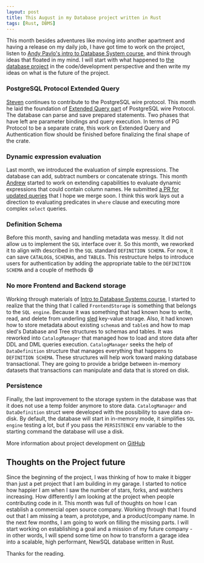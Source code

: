 ```yaml
---
layout: post
title: This August in my Database project written in Rust
tags: [Rust, DBMS]
---
```


This month besides adventures like moving into another apartment and having a release on my daily job, I have got time to work on the project, listen to [Andy Pavlo's intro to Database System course](https://www.youtube.com/watch?v=oeYBdghaIjc&list=PLSE8ODhjZXjbohkNBWQs_otTrBTrjyohi), and think through ideas that floated in my mind. I will start with what happened to [the database project](https://github.com/alex-dukhno/database) in the code/development perspective and then write my ideas on what is the future of the project.

### PostgreSQL Protocol Extended Query

[Steven](https://github.com/silathdiir) continues to contribute to the PostgreSQL wire protocol. This month he laid the foundation of [Extended Query part](https://www.postgresql.org/docs/current/protocol-flow.html#PROTOCOL-FLOW-EXT-QUERY) of PostgreSQL wire Protocol. The database can parse and save prepared statements. Two phases that have left are parameter bindings and query execution. In terms of PG Protocol to be a separate crate, this work on Extended Query and Authentication flow should be finished before finalizing the final shape of the crate.

### Dynamic expression evaluation

Last month, we introduced the evaluation of simple expressions. The database can add, subtract numbers or concatenate strings. This month [Andrew](https://github.com/AndrewBregger) started to work on extending capabilities to evaluate dynamic expressions that could contain column names. He submitted [a PR for updated queries](https://github.com/alex-dukhno/database/pull/258) that I hope we merge soon. I think this work lays out a direction to evaluating predicates in `where` clause and executing more complex `select` queries.

### Definition Schema

Before this month, saving and handling metadata was messy. It did not allow us to implement the `SQL` interface over it. So this month, we reworked it to align with described in the `SQL` standard `DEFINITION SCHEMA`. For now, it can save `CATALOG`s, `SCHEMA`s, and `TABLE`s. This restructure helps to introduce users for authentication by adding the appropriate table to the `DEFINITION SCHEMA` and a couple of methods :smile:

### No more Frontend and Backend storage

Working through materials of [Intro to Database Systems course](https://15445.courses.cs.cmu.edu/fall2019/schedule.html), I started to realize that the thing that I called `FrontendStorage` is something that belongs to the `SQL engine`. Because it was something that had known how to write, read, and delete from underling [sled](https://github.com/spacejam/sled) key-value storage. Also, it had known how to store metadata about existing `schema`s and `table`s and how to map sled's Database and Tree structures to schemas and tables. It was reworked into `CatalogManager` that managed how to load and store data after DDL and DML queries execution. `CatalogManager` seeks the help of `DataDefinition` structure that manages everything that happens to `DEFINITION SCHEMA`. These structures will help work toward making database transactional. They are going to provide a bridge between in-memory datasets that transactions can manipulate and data that is stored on disk.

### Persistence

Finally, the last improvement to the storage system in the database was that it does not use a temp folder anymore to store data. `CatalogManager` and `DataDefinition` struct were developed with the possibility to save data on-disk. By default, the database will start in in-memory mode, it simplifies `SQL engine` testing a lot, but if you pass the `PERSISTENCE` env variable to the starting command the database will use a disk.

More information about project development on [GitHub](https://github.com/alex-dukhno/database)

## Thoughts on the Project future

Since the beginning of the project, I was thinking of how to make it bigger than just a pet project that I am building in my garage. I started to notice how happier I am when I saw the number of stars, forks, and watchers increasing. How differently I am looking at the project when people contributing code in it. This month was full of thoughts on how I can establish a commercial open source company. Working through that I found out that I am missing a team, a prototype, and a product/company name. In the next few months, I am going to work on filling the missing parts. I will start working on establishing a goal and a mission of my future company - in other words, I will spend some time on how to transform a garage idea into a scalable, high performant, NewSQL database written in Rust.

Thanks for the reading.

